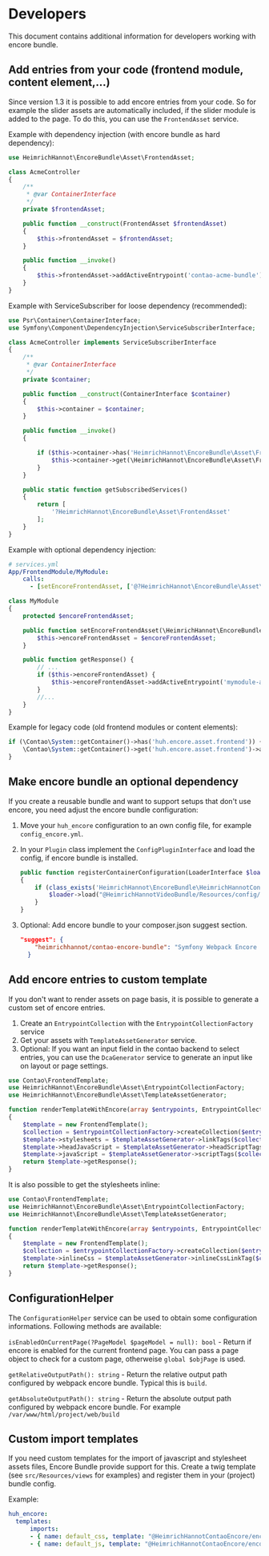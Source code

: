 # Developers

This document contains additional information for developers working with encore bundle.

## Add entries from your code (frontend module, content element,...)

Since version 1.3 it is possible to add encore entries from your code. So for example the slider assets are automatically included, if the slider module is added to the page. To do this, you can use the `FrontendAsset` service.

Example with dependency injection (with encore bundle as hard dependency):

```php
use HeimrichHannot\EncoreBundle\Asset\FrontendAsset;

class AcmeController
{
    /**
     * @var ContainerInterface
     */
    private $frontendAsset;

    public function __construct(FrontendAsset $frontendAsset)
    {
        $this->frontendAsset = $frontendAsset;
    }

    public function __invoke()
    {
        $this->frontendAsset->addActiveEntrypoint('contao-acme-bundle');
    }
}
```

Example with ServiceSubscriber for loose dependency (recommended):

```php
use Psr\Container\ContainerInterface;
use Symfony\Component\DependencyInjection\ServiceSubscriberInterface;

class AcmeController implements ServiceSubscriberInterface
{
    /**
     * @var ContainerInterface
     */
    private $container;

    public function __construct(ContainerInterface $container)
    {
        $this->container = $container;
    }

    public function __invoke()
    {

        if ($this->container->has('HeimrichHannot\EncoreBundle\Asset\FrontendAsset')) {
            $this->container->get(\HeimrichHannot\EncoreBundle\Asset\FrontendAsset::class)->addActiveEntrypoint('contao-acme-bundle');
        }
    }

    public static function getSubscribedServices()
    {
        return [
            '?HeimrichHannot\EncoreBundle\Asset\FrontendAsset'
        ];
    }
}
```

Example with optional dependency injection: 

```yaml
# services.yml
App/FrontendModule/MyModule:
    calls:
      - [setEncoreFrontendAsset, ['@?HeimrichHannot\EncoreBundle\Asset\FrontendAsset']]
```

```php
class MyModule
{
    protected $encoreFrontendAsset;

    public function setEncoreFrontendAsset(\HeimrichHannot\EncoreBundle\Asset\FrontendAsset $encoreFrontendAsset): void {
        $this->encoreFrontendAsset = $encoreFrontendAsset;
    }

    public function getResponse() {
        // ...
        if ($this->encoreFrontendAsset) {
            $this->encoreFrontendAsset->addActiveEntrypoint('mymodule-assets');
        }
        //...
    }
}
```

Example for legacy code (old frontend modules or content elements): 

```php
if (\Contao\System::getContainer()->has('huh.encore.asset.frontend')) {
    \Contao\System::getContainer()->get('huh.encore.asset.frontend')->addActiveEntrypoint('contao-slick-bundle');
}
```

## Make encore bundle an optional dependency

If you create a reusable bundle and want to support setups that don't use encore, you need adjust the encore bundle configuration:

1. Move your `huh_encore` configuration to an own config file, for example `config_encore.yml`.

1. In your `Plugin` class implement the `ConfigPluginInterface` and load the config, if encore bundle is installed. 

    ```php
    public function registerContainerConfiguration(LoaderInterface $loader, array $managerConfig)
    {
        if (class_exists('HeimrichHannot\EncoreBundle\HeimrichHannotContaoEncoreBundle')) {
            $loader->load("@HeimrichHannotVideoBundle/Resources/config/config_encore.yml");
        }
    }
    ```

1. Optional: Add encore bundle to your composer.json suggest section.

    ```json
    "suggest": {
        "heimrichhannot/contao-encore-bundle": "Symfony Webpack Encore integration for Contao.",
      }
    ``` 

## Add encore entries to custom template

If you don't want to render assets on page basis, it is possible to generate a custom set of encore entries.

1. Create an `EntrypointCollection` with the `EntrypointCollectionFactory` service
1. Get your assets with `TemplateAssetGenerator` service. 
1. Optional: If you want an input field in the contao backend to select entries, you can use the `DcaGenerator` service to generate an input like on layout or page settings.

```php
use Contao\FrontendTemplate;
use HeimrichHannot\EncoreBundle\Asset\EntrypointCollectionFactory;
use HeimrichHannot\EncoreBundle\Asset\TemplateAssetGenerator;

function renderTemplateWithEncore(array $entrypoints, EntrypointCollectionFactory $entrypointCollectionFactory, TemplateAssetGenerator $templateAssetGenerator)
{
    $template = new FrontendTemplate();
    $collection = $entrypointCollectionFactory->createCollection($entrypoints);
    $template->stylesheets = $templateAssetGenerator->linkTags($collection);
    $template->headJavaScript = $templateAssetGenerator->headScriptTags($collection);
    $template->javaScript = $templateAssetGenerator->scriptTags($collection);
    return $template->getResponse();
}
```

It is also possible to get the stylesheets inline:

```php
use Contao\FrontendTemplate;
use HeimrichHannot\EncoreBundle\Asset\EntrypointCollectionFactory;
use HeimrichHannot\EncoreBundle\Asset\TemplateAssetGenerator;

function renderTemplateWithEncore(array $entrypoints, EntrypointCollectionFactory $entrypointCollectionFactory, TemplateAssetGenerator $templateAssetGenerator)
{
    $template = new FrontendTemplate();
    $collection = $entrypointCollectionFactory->createCollection($entrypoints);
    $template->inlineCss = $templateAssetGenerator->inlineCssLinkTag($collection);
    return $template->getResponse();
}
```

## ConfigurationHelper

The `ConfigurationHelper` service can be used to obtain some configuration informations. Following methods are available:

`isEnabledOnCurrentPage(?PageModel $pageModel = null): bool` - Return if encore is enabled for the current frontend page. You can pass a page object to check for a custom page, otherweise `global $objPage` is used.

`getRelativeOutputPath(): string` - Return the relative output path configured by webpack encore bundle. Typical this is `build`.

`getAbsoluteOutputPath(): string` - Return the absolute output path configured by webpack encore bundle. For example `/var/www/html/project/web/build`

## Custom import templates

If you need custom templates for the import of javascript and stylesheet assets files, Encore Bundle provide support for this. 
Create a twig template (see `src/Resources/views` for examples) and register them in your (project) bundle config.

Example:

```yaml
huh_encore:
  templates:
      imports:
      - { name: default_css, template: "@HeimrichHannotContaoEncore/encore_css_imports.html.twig" }
      - { name: default_js, template: "@HeimrichHannotContaoEncore/encore_js_imports.html.twig" }
```
